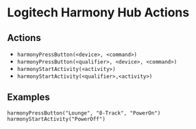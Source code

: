 # Logitech Harmony Hub Actions

## Actions

* `harmonyPressButton(<device>, <command>)`
* `harmonyPressButton(<qualifier>, <device>, <command>)`
* `harmonyStartActivity(<activity>)`
* `harmonyStartActivity(<qualifier>,<activity>)`


## Examples

```
harmonyPressButton("Lounge", "8-Track", "PowerOn")
harmonyStartActivity("PowerOff")
```
